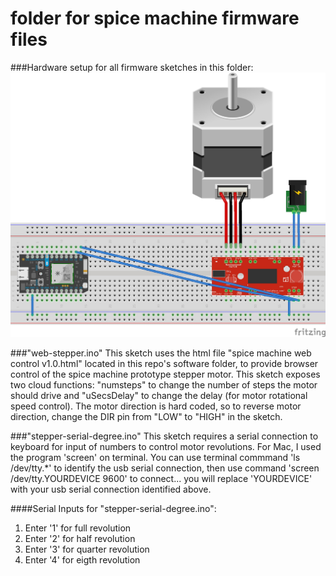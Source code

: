 # folder for spice machine firmware files

###Hardware setup for all firmware sketches in this folder:
![alt tage](https://github.com/jashtonSF/spice-machine/blob/master/firmware/Spice-stepper-serial-degree%20v1.0.jpg)

###"web-stepper.ino"
This sketch uses the html file "spice machine web control v1.0.html" located in this repo's software folder, to provide browser control of the spice machine prototype stepper motor. This sketch exposes two cloud functions: "numsteps" to change the number of steps the motor should drive and "uSecsDelay" to change the delay (for motor rotational speed control). The motor direction is hard coded, so to reverse motor direction, change the DIR pin from "LOW" to "HIGH" in the sketch.

###"stepper-serial-degree.ino"
This sketch requires a serial connection to keyboard for input of numbers to control motor revolutions. For Mac, I used the program 'screen' on terminal. You can use terminal commmand 'ls /dev/tty.*' to identify the usb serial connection, then use command 'screen /dev/tty.YOURDEVICE 9600' to connect... you will replace 'YOURDEVICE' with your usb serial connection identified above.

####Serial Inputs for "stepper-serial-degree.ino":
1. Enter '1' for full revolution
2. Enter '2' for half revolution
3. Enter '3' for quarter revolution
4. Enter '4' for eigth revolution

